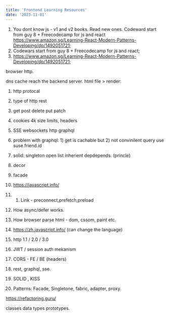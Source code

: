 ```yaml
---
title: 'Frontend Learning Resources'
date: '2023-11-01'
---
```


1. You dont know js - v1 and v2 books. Read new ones.
   Codeward start from guy 8 + Freecodecamp for js and react
   https://www.amazon.sg/Learning-React-Modern-Patterns-Developing/dp/1492051721;
2. Codewars start from guy 8 + Freecodecamp for js and react;
3. https://www.amazon.sg/Learning-React-Modern-Patterns-Developing/dp/1492051721;

browser http.

dns cache
reach the backend server.
html file > render:

1. http protocal
2. type of http rest
3. get post delete put patch
4. cookies 4k size limits, headers
5. SSE websockets http graphql
6. problem with graphql: 1) get is cachable but 2) not convinilent query use suse.friend.id
7. solid: singleton open list inherient depdepends. (princle)
8. decor
9. facade
10. https://javascript.info/

11. 1. Link - preconnect,prefetch,preload
12. How async/defer works.
13. How browser parse html - dom, cssom, paint etc.
14. https://zh.javascript.info/ (can change the language)
15. http 1.1 / 2.0 / 3.0
16. JWT / session auth mekanism
17. CORS - FE / BE (headers)
18. rest, graphql, sse.
19. SOLID , KISS
20. Patterns: Facade, Singletone, fabric, adapter, proxy.

https://refactoring.guru/

classes data types prototypes.
